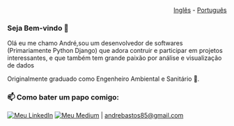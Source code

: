 <p align="right">
  <a href="README.md">Inglês</a> - <a href="README.pt.md">Português</a>  
</p>

### Seja Bem-vindo 👋

Olá eu me chamo André,sou um desenvolvedor de softwares (Primariamente Python Django) que adora contruir e participar em projetos interessantes, e que também  tem grande paixão por análise e visualização de dados

Originalmente graduado como Engenheiro Ambiental e Sanitário 🌱.

### 📫 Como bater um papo comigo: 

<a href="https://www.linkedin.com/in/andrepombo/" target="_blank"><img alt="Meu LinkedIn" src="https://img.shields.io/badge/-LinkedIn-%230077B5?style=for-the-badge&logo=linkedin&logoColor=white"></a>
<a href="https://medium.com/me/stories/public" target="_blank"><img alt="Meu Medium" src="https://img.shields.io/badge/Medium-12100E?style=for-the-badge&logo=medium&logoColor=white"></a>
| andrebastos85@gmail.com


